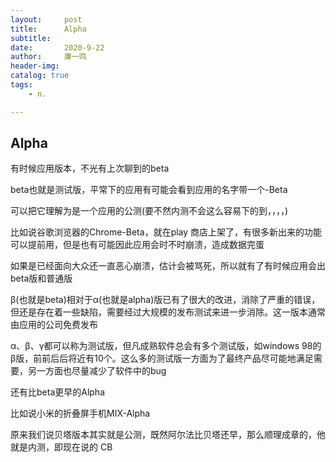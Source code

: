 ```yaml
---
layout:     post
title:      Alpha
subtitle:   
date:       2020-9-22
author:     廉一鸣
header-img: 
catalog: true
tags:
    - n.

---
```


## Alpha

有时候应用版本，不光有上次聊到的beta

beta也就是测试版，平常下的应用有可能会看到应用的名字带一个-Beta

可以把它理解为是一个应用的公测(要不然内测不会这么容易下的到，，，，)

比如说谷歌浏览器的Chrome-Beta，就在play 商店上架了，有很多新出来的功能可以提前用，但是也有可能因此应用会时不时崩溃，造成数据完蛋

如果是已经面向大众还一直恶心崩溃，估计会被骂死，所以就有了有时候应用会出beta版和普通版

β(也就是beta)相对于α(也就是alpha)版已有了很大的改进，消除了严重的错误，但还是存在着一些缺陷，需要经过大规模的发布测试来进一步消除。这一版本通常由应用的公司免费发布

α、β、γ都可以称为测试版，但凡成熟软件总会有多个测试版，如windows 98的β版，前前后后将近有10个。这么多的测试版一方面为了最终产品尽可能地满足需要，另一方面也尽量减少了软件中的bug

还有比beta更早的Alpha

比如说小米的折叠屏手机MIX-Alpha

原来我们说贝塔版本其实就是公测，既然阿尔法比贝塔还早，那么顺理成章的，他就是内测，即现在说的 CB


